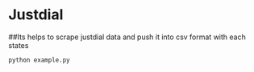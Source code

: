 # Justdial
##Its helps to scrape justdial data and push it into csv format with each states

```python
python example.py
```
